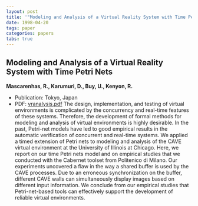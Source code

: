 ```yaml
---
layout: post
title: '"Modeling and Analysis of a Virtual Reality System with Time Petri Nets"'
date: 1998-04-20
tags: paper
categories: papers
tabs: true
---
```


## Modeling and Analysis of a Virtual Reality System with Time Petri Nets
**Mascarenhas, R., Karumuri, D., Buy, U., Kenyon, R.**
- Publication: Tokyo, Japan
- PDF: [vranalysis.pdf](/documents/vranalysis.pdf)
The design, implementation, and testing of virtual environments is complicated by the concurrency and real-time features of these systems. Therefore, the development of formal methods for modeling and analysis of virtual environments is highly desirable. In the past, Petri-net models have led to good empirical results in the automatic verification of concurrent and real-time systems. We applied a timed extension of Petri nets to modeling and analysis of the CAVE virtual environment at the University of Illinois at Chicago. Here, we report on our time Petri nets model and on empirical studies that we conducted with the Cabernet toolset from Politenico di Milano. Our experiments uncovered a flaw in the way a shared buffer is used by the CAVE processes. Due to an erroneous synchronization on the buffer, different CAVE walls can simultaneously display images based on different input information. We conclude from our empirical studies that Petri-net-based tools can effectively support the development of reliable virtual environments.